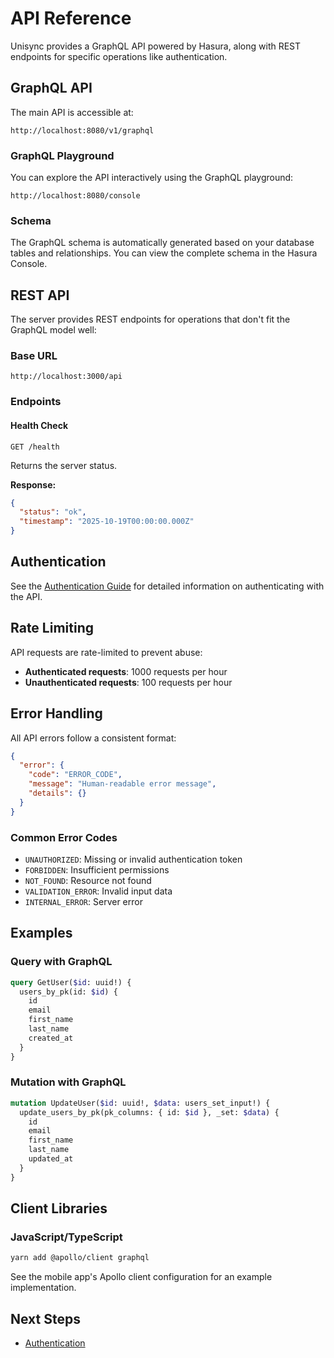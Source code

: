 # API Reference

Unisync provides a GraphQL API powered by Hasura, along with REST endpoints for specific operations like authentication.

## GraphQL API

The main API is accessible at:

```
http://localhost:8080/v1/graphql
```

### GraphQL Playground

You can explore the API interactively using the GraphQL playground:

```
http://localhost:8080/console
```

### Schema

The GraphQL schema is automatically generated based on your database tables and relationships. You can view the complete schema in the Hasura Console.

## REST API

The server provides REST endpoints for operations that don't fit the GraphQL model well:

### Base URL

```
http://localhost:3000/api
```

### Endpoints

#### Health Check

```http
GET /health
```

Returns the server status.

**Response:**

```json
{
  "status": "ok",
  "timestamp": "2025-10-19T00:00:00.000Z"
}
```

## Authentication

See the [Authentication Guide](/api/authentication) for detailed information on authenticating with the API.

## Rate Limiting

API requests are rate-limited to prevent abuse:

- **Authenticated requests**: 1000 requests per hour
- **Unauthenticated requests**: 100 requests per hour

## Error Handling

All API errors follow a consistent format:

```json
{
  "error": {
    "code": "ERROR_CODE",
    "message": "Human-readable error message",
    "details": {}
  }
}
```

### Common Error Codes

- `UNAUTHORIZED`: Missing or invalid authentication token
- `FORBIDDEN`: Insufficient permissions
- `NOT_FOUND`: Resource not found
- `VALIDATION_ERROR`: Invalid input data
- `INTERNAL_ERROR`: Server error

## Examples

### Query with GraphQL

```graphql
query GetUser($id: uuid!) {
  users_by_pk(id: $id) {
    id
    email
    first_name
    last_name
    created_at
  }
}
```

### Mutation with GraphQL

```graphql
mutation UpdateUser($id: uuid!, $data: users_set_input!) {
  update_users_by_pk(pk_columns: { id: $id }, _set: $data) {
    id
    email
    first_name
    last_name
    updated_at
  }
}
```

## Client Libraries

### JavaScript/TypeScript

```bash
yarn add @apollo/client graphql
```

See the mobile app's Apollo client configuration for an example implementation.

## Next Steps

- [Authentication](/api/authentication)
